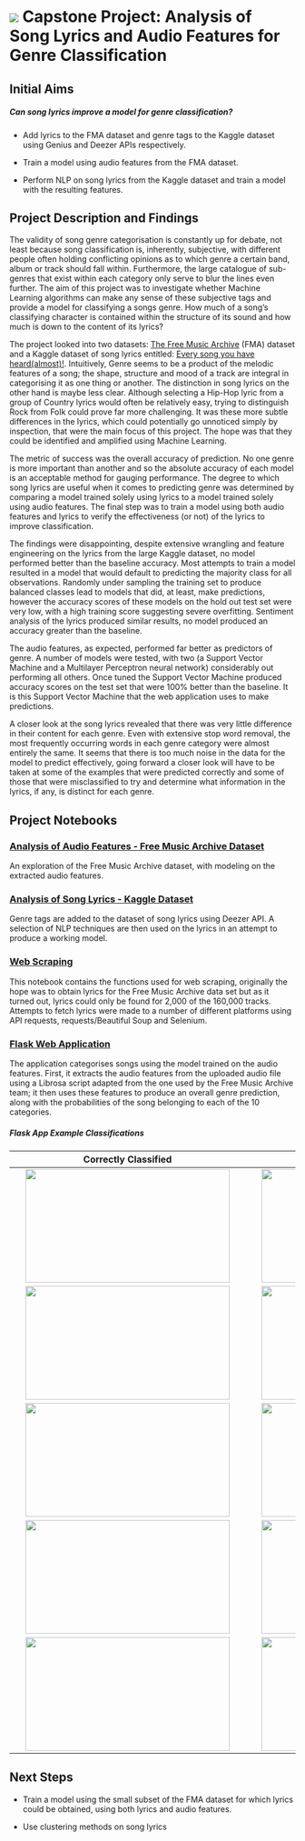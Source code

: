 # ![](https://ga-dash.s3.amazonaws.com/production/assets/logo-9f88ae6c9c3871690e33280fcf557f33.png) Capstone Project: Analysis of Song Lyrics and Audio Features for Genre Classification

## Initial Aims

##### Can song lyrics improve a model for genre classification?

- Add lyrics to the FMA dataset and genre tags to the Kaggle dataset using Genius and Deezer APIs respectively.


- Train a model using audio features from the FMA dataset.


- Perform NLP on song lyrics from the Kaggle dataset and train a model with the resulting features.


## Project Description and Findings
The validity of song genre categorisation is constantly up for debate, not least because song classification is, inherently, subjective, with different people often holding conflicting opinions as to which genre a certain band, album or track should fall within. Furthermore, the large catalogue of sub-genres that exist within each category only serve to blur the lines even further. The aim of this project was to investigate whether Machine Learning algorithms can make any sense of these subjective tags and provide a model for classifying a songs genre. How much of a song’s classifying character is contained within the structure of its sound and how much is down to the content of its lyrics?

The project looked into two datasets: [The Free Music Archive](http://freemusicarchive.org/) (FMA) dataset and a Kaggle dataset of song lyrics entitled: [Every song you have heard(almost)!](https://www.kaggle.com/artimous/every-song-you-have-heard-almost/home). Intuitively, Genre seems to be a product of the melodic features of a song; the shape, structure and mood of a track are integral in categorising it as one thing or another. The distinction in song lyrics on the other hand is maybe less clear. Although selecting a Hip-Hop lyric from a group of Country lyrics would often be relatively easy, trying to distinguish Rock from Folk could prove far more challenging. It was these more subtle differences in the lyrics, which could potentially go unnoticed simply by inspection, that were the main focus of this project. The hope was that they could be identified and amplified using Machine Learning.

The metric of success was the overall accuracy of prediction. No one genre is more important than another and so the absolute accuracy of each model is an acceptable method for gauging performance. The degree to which song lyrics are useful when it comes to predicting genre was determined by comparing a model trained solely using lyrics to a model trained solely using audio features. The final step was to train a model using both audio features and lyrics to verify the effectiveness (or not) of the lyrics to improve classification.

The findings were disappointing, despite extensive wrangling and feature engineering on the lyrics from the large Kaggle dataset, no model performed better than the baseline accuracy. Most attempts to train a model resulted in a model that would default to predicting the majority class for all observations. Randomly under sampling the training set to produce balanced classes lead to models that did, at least, make predictions, however the accuracy scores of these models on the hold out test set were very low, with a high training score suggesting severe overfitting. Sentiment analysis of the lyrics produced similar results, no model produced an accuracy greater than the baseline.

The audio features, as expected, performed far better as predictors of genre. A number of models were tested, with two (a Support Vector Machine and a Multilayer Perceptron neural network) considerably out performing all others. Once tuned the Support Vector Machine produced accuracy scores on the test set that were 100% better than the baseline. It is this Support Vector Machine that the web application uses to make predictions.

A closer look at the song lyrics revealed that there was very little difference in their content for each genre. Even with extensive stop word removal, the most frequently occurring words in each genre category were almost entirely the same. It seems that there is too much noise in the data for the model to predict effectively, going forward a closer look will have to be taken at some of the examples that were predicted correctly and some of those that were misclassified to try and determine what information in the lyrics, if any, is distinct for each genre.

## Project Notebooks
### [Analysis of Audio Features - Free Music Archive Dataset](./audio_feature_analysis.ipynb)

An exploration of the Free Music Archive dataset, with modeling on the extracted audio features.

### [Analysis of Song Lyrics - Kaggle Dataset](./lyric_analysis.ipynb)

Genre tags are added to the dataset of song lyrics using Deezer API. A selection of NLP techniques are then used on the lyrics in an attempt to produce a working model.

### [Web Scraping](./web_scraping.ipynb)

This notebook contains the functions used for web scraping, originally the hope was to obtain lyrics for the Free Music Archive data set but as it turned out, lyrics could only be found for 2,000 of the 160,000 tracks. Attempts to fetch lyrics were made to a number of different platforms using API requests, requests/Beautiful Soup and Selenium.

### [Flask Web Application](http://ahoward.pythonanywhere.com/)

The application categorises songs using the model trained on the audio features. First, it extracts the audio features from the uploaded audio file using a Librosa script adapted from the one used by the Free Music Archive team; it then uses these features to produce an overall genre prediction, along with the probabilities of the song belonging to each of the 10 categories.

##### Flask App Example Classifications

Correctly Classified             |  Misclassified
:-------------------------:|:-------------------------:
<img align="left" hspace="20" width="360" height="200" src="./flask-web-app/screenshots/correctly-classified/1.png">  |  <img align="left" hspace="20" width="360" height="200" src="./flask-web-app/screenshots/Misclassified/1.png">
<img align="left" hspace="20" width="360" height="200" src="./flask-web-app/screenshots/correctly-classified/2.png">  |  <img align="left" hspace="20" width="360" height="200" src="./flask-web-app/screenshots/Misclassified/2.png">
<img align="left" hspace="20" width="360" height="200" src="./flask-web-app/screenshots/correctly-classified/3.png">  |  <img align="left" hspace="20" width="360" height="200" src="./flask-web-app/screenshots/Misclassified/3.png">
<img align="left" hspace="20" width="360" height="200" src="./flask-web-app/screenshots/correctly-classified/4.png">  |  <img align="left" hspace="20" width="360" height="200" src="./flask-web-app/screenshots/Misclassified/4.png">
<img align="left" hspace="20" width="360" height="200" src="./flask-web-app/screenshots/correctly-classified/5.png">  |  <img align="left" hspace="20" width="360" height="200" src="./flask-web-app/screenshots/Misclassified/5.png">





## Next Steps

- Train a model using the small subset of the FMA dataset for which lyrics could be obtained, using both lyrics and audio features.

- Use clustering methods on song lyrics

